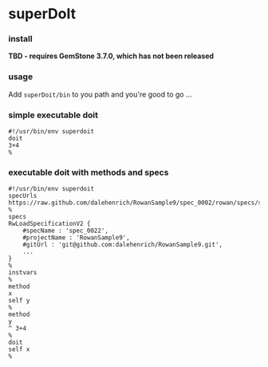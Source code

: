 # superDoIt

### install
**TBD - requires GemStone 3.7.0, which has not been released**

### usage
Add `superDoit/bin` to you path and you're good to go ...

### simple executable doit 
```
#!/usr/bin/env superdoit
doit
3+4
%
```
### executable doit with methods and specs
```
#!/usr/bin/env superdoit
specUrls
https://raw.github.com/dalehenrich/RowanSample9/spec_0002/rowan/specs/spec_0002.ston
%
specs
RwLoadSpecificationV2 {
	#specName : 'spec_0022',
	#projectName : 'RowanSample9',
	#gitUrl : 'git@github.com:dalehenrich/RowanSample9.git',
	...
}
%
instvars
%
method
x
self y
%
method
y
^ 3+4
%
doit
self x
%
```
